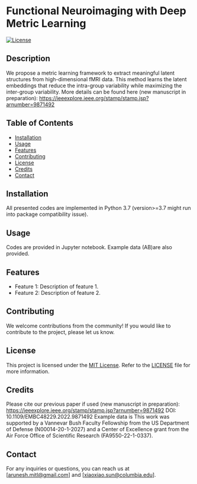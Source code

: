 # Functional Neuroimaging with Deep Metric Learning

[![License](https://img.shields.io/badge/License-MIT-blue.svg)](https://opensource.org/licenses/MIT)

## Description

We propose a metric learning framework to extract meaningful latent structures from high-dimensional fMRI data. This method learns the latent embeddings that reduce the intra-group variability while maximizing the inter-group variability. More details can be found here (new manuscript in preparation): https://ieeexplore.ieee.org/stamp/stamp.jsp?arnumber=9871492

## Table of Contents

- [Installation](#installation)
- [Usage](#usage)
- [Features](#features)
- [Contributing](#contributing)
- [License](#license)
- [Credits](#credits)
- [Contact](#contact)

## Installation

All presented codes are implemented in Python 3.7 (version>=3.7 might run into package compatibility issue). 

## Usage

Codes are provided in Jupyter notebook. Example data (AB)are also provided. 

## Features

- Feature 1: Description of feature 1.
- Feature 2: Description of feature 2.

## Contributing

We welcome contributions from the community! If you would like to contribute to the project, please let us know.

## License

This project is licensed under the [MIT License](https://opensource.org/licenses/MIT). Refer to the [LICENSE](LICENSE) file for more information.

## Credits

Please cite our previous paper if used (new manuscript in preparation): https://ieeexplore.ieee.org/stamp/stamp.jsp?arnumber=9871492
DOI: 10.1109/EMBC48229.2022.9871492
Example data is 
This work was supported by a Vannevar Bush Faculty Fellowship from the US Department of Defense (N00014-20-1-2027) and a Center of Excellence grant from the Air Force Office of Scientific Research (FA9550-22-1-0337). 

## Contact

For any inquiries or questions, you can reach us at [arunesh.mitl@gmail.com] and [xiaoxiao.sun@columbia.edu]. 
